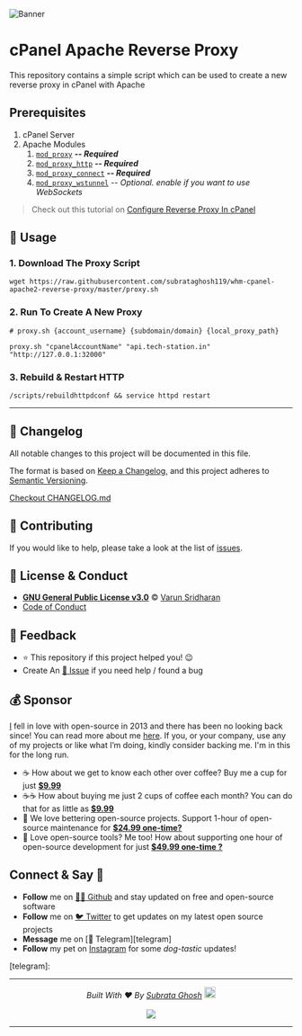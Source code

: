 ![Banner](https://cdn.svarun.dev/gh/varunsridharan/cpanel-apache-proxy/banner.jpg)

# cPanel Apache Reverse Proxy

This repository contains a simple script which can be used to create a new reverse proxy in cPanel with Apache

## Prerequisites
1. cPanel Server
2. Apache Modules
    1. [`mod_proxy`] ___-- Required___
    1. [`mod_proxy_http`] ___-- Required___
    1. [`mod_proxy_connect`] ___-- Required___
    3. [`mod_proxy_wstunnel`] _-- Optional. enable if you want to use WebSockets_

> Check out this tutorial on [Configure Reverse Proxy In cPanel](https://blog.svarun.dev/configure-reverse-proxy-in-cpanel)

[`mod_proxy`]: http://httpd.apache.org/docs/current/mod/mod_proxy.html
[`mod_proxy_http`]: https://httpd.apache.org/docs/2.4/mod/mod_proxy_http.html
[`mod_proxy_connect`]: https://httpd.apache.org/docs/2.4/mod/mod_proxy_connect.html
[`mod_proxy_wstunnel`]: https://httpd.apache.org/docs/2.4/mod/mod_proxy_wstunnel.html

## 🚀 Usage

### 1. Download The Proxy Script
```shell
wget https://raw.githubusercontent.com/subrataghosh119/whm-cpanel-apache2-reverse-proxy/master/proxy.sh
```


### 2. Run To Create A New Proxy
```shell
# proxy.sh {account_username} {subdomain/domain} {local_proxy_path}

proxy.sh "cpanelAccountName" "api.tech-station.in" "http://127.0.0.1:32000"
```

### 3. Rebuild & Restart HTTP

```
/scripts/rebuildhttpdconf && service httpd restart
```

----

<!-- START common-footer.mustache -->
## 📝 Changelog
All notable changes to this project will be documented in this file.

The format is based on [Keep a Changelog](https://keepachangelog.com/en/1.0.0/),
and this project adheres to [Semantic Versioning](https://semver.org/spec/v2.0.0.html).

[Checkout CHANGELOG.md](https://github.com/subrataghosh119/whm-cpanel-apache2-reverse-proxy/blob/master/CHANGELOG.md)


## 🤝 Contributing
If you would like to help, please take a look at the list of [issues](https://github.com/subrataghosh119/whm-cpanel-apache2-reverse-proxy/issues/).


## 📜  License & Conduct
- [**GNU General Public License v3.0**](https://github.com/subrataghosh119/whm-cpanel-apache2-reverse-proxy/blob/master/LICENSE) © [Varun Sridharan](website)
- [Code of Conduct](https://github.com/subrataghosh119/.github/blob/master/CODE_OF_CONDUCT.md)


## 📣 Feedback
- ⭐ This repository if this project helped you! :wink:
- Create An [🔧 Issue](https://github.com/subrataghosh119/whm-cpanel-apache2-reverse-proxy/issues/) if you need help / found a bug


## 💰 Sponsor
[I][twitter] fell in love with open-source in 2013 and there has been no looking back since! You can read more about me [here][website].
If you, or your company, use any of my projects or like what I’m doing, kindly consider backing me. I'm in this for the long run.

- ☕ How about we get to know each other over coffee? Buy me a cup for just [**$9.99**][buymeacoffee]
- ☕️☕️ How about buying me just 2 cups of coffee each month? You can do that for as little as [**$9.99**][buymeacoffee]
- 🔰         We love bettering open-source projects. Support 1-hour of open-source maintenance for [**$24.99 one-time?**][paypal]
- 🚀         Love open-source tools? Me too! How about supporting one hour of open-source development for just [**$49.99 one-time ?**][paypal]

<!-- Personl Links -->
[paypal]: https://paypal.me/subrataghosh119
[buymeacoffee]: https://www.buymeacoffee.com/subrataghosh
[twitter]: https://twitter.com/subrataghosh119
[website]: https://www.tech-station.in/


## Connect & Say 👋
- **Follow** me on [👨‍💻 Github][github] and stay updated on free and open-source software
- **Follow** me on [🐦 Twitter][twitter] to get updates on my latest open source projects
- **Message** me on [📠 Telegram][telegram]
- **Follow** my pet on [Instagram][sofythelabrador] for some _dog-tastic_ updates!

<!-- Personl Links -->
[sofythelabrador]: https://www.instagram.com/kingsofkgp/
[github]: https://github.com/subrataghosh119
[twitter]: https://twitter.com/subrataghosh119
[telegram]: 


---

<p align="center">
<i>Built With ♥ By <a href="https://twitter.com/subrataghosh119"  target="_blank" rel="noopener noreferrer">Subrata Ghosh</a> <a href="https://en.wikipedia.org/wiki/India">
   <img src="https://cdn.svarun.dev/flag-india.jpg" width="20px"/></a> </i> <br/><br/>
   <img src="https://cdn.svarun.dev/codeispoetry.png"/>
</p>

---


<!-- END common-footer.mustache -->
